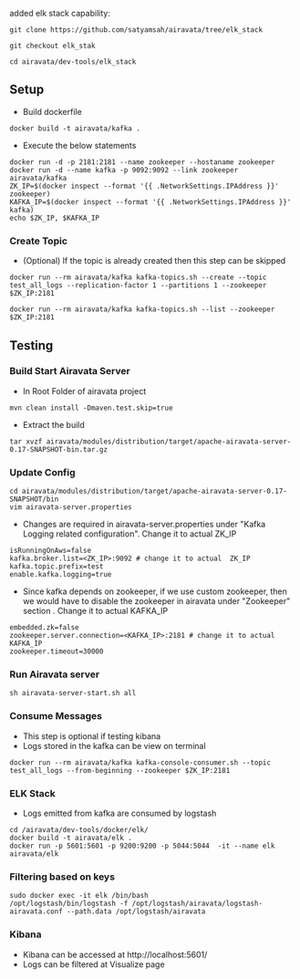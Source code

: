 added elk stack capability:
```
git clone https://github.com/satyamsah/airavata/tree/elk_stack

git checkout elk_stak

cd airavata/dev-tools/elk_stack
```
## Setup
- Build dockerfile
```
docker build -t airavata/kafka .
```
- Execute the below statements
```
docker run -d -p 2181:2181 --name zookeeper --hostaname zookeeper
docker run -d --name kafka -p 9092:9092 --link zookeeper airavata/kafka
ZK_IP=$(docker inspect --format '{{ .NetworkSettings.IPAddress }}' zookeeper)
KAFKA_IP=$(docker inspect --format '{{ .NetworkSettings.IPAddress }}' kafka)
echo $ZK_IP, $KAFKA_IP

```

### Create Topic
- (Optional) If the topic is already created then this step can be skipped
```
docker run --rm airavata/kafka kafka-topics.sh --create --topic test_all_logs --replication-factor 1 --partitions 1 --zookeeper $ZK_IP:2181

docker run --rm airavata/kafka kafka-topics.sh --list --zookeeper $ZK_IP:2181
```



## Testing 
### Build Start Airavata Server
- In Root Folder of airavata project
```
mvn clean install -Dmaven.test.skip=true
```
- Extract the build
```
tar xvzf airavata/modules/distribution/target/apache-airavata-server-0.17-SNAPSHOT-bin.tar.gz
```
### Update Config
```
cd airavata/modules/distribution/target/apache-airavata-server-0.17-SNAPSHOT/bin
vim airavata-server.properties
```
- Changes are required in airavata-server.properties under "Kafka Logging related configuration". Change it to actual ZK_IP
```
isRunningOnAws=false
kafka.broker.list=<ZK_IP>:9092 # change it to actual  ZK_IP
kafka.topic.prefix=test
enable.kafka.logging=true
```
- Since kafka depends on zookeeper, if we use custom zookeeper, then we would have to disable the zookeeper in airavata under "Zookeeper" section . Change it to actual  KAFKA_IP
```
embedded.zk=false
zookeeper.server.connection=<KAFKA_IP>:2181 # change it to actual  KAFKA_IP
zookeeper.timeout=30000
```
### Run Airavata server
```
sh airavata-server-start.sh all
```

### Consume Messages
- This step is optional if testing kibana
- Logs stored in the kafka can be view on terminal
```
docker run --rm airavata/kafka kafka-console-consumer.sh --topic test_all_logs --from-beginning --zookeeper $ZK_IP:2181
```
### ELK Stack
- Logs emitted from kafka are consumed by logstash
```
cd /airavata/dev-tools/docker/elk/
docker build -t airavata/elk .
docker run -p 5601:5601 -p 9200:9200 -p 5044:5044  -it --name elk airavata/elk
```

### Filtering based on keys
```
sudo docker exec -it elk /bin/bash
/opt/logstash/bin/logstash -f /opt/logstash/airavata/logstash-airavata.conf --path.data /opt/logstash/airavata
```
### Kibana
- Kibana can be accessed at http://localhost:5601/
- Logs can be filtered at Visualize page
